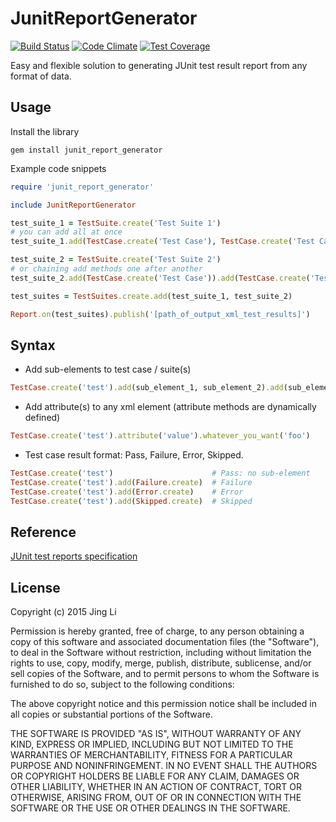 # JunitReportGenerator

[![Build Status](https://travis-ci.org/thyrlian/JunitReportGenerator.svg?branch=master)](https://travis-ci.org/thyrlian/JunitReportGenerator)
[![Code Climate](https://codeclimate.com/github/thyrlian/JunitReportGenerator/badges/gpa.svg)](https://codeclimate.com/github/thyrlian/JunitReportGenerator)
[![Test Coverage](https://codeclimate.com/github/thyrlian/JunitReportGenerator/badges/coverage.svg)](https://codeclimate.com/github/thyrlian/JunitReportGenerator/coverage)

Easy and flexible solution to generating JUnit test result report from any format of data.

## Usage
Install the library
```shell
gem install junit_report_generator
```

Example code snippets
```ruby
require 'junit_report_generator'

include JunitReportGenerator

test_suite_1 = TestSuite.create('Test Suite 1')
# you can add all at once
test_suite_1.add(TestCase.create('Test Case'), TestCase.create('Test Case'))

test_suite_2 = TestSuite.create('Test Suite 2')
# or chaining add methods one after another
test_suite_2.add(TestCase.create('Test Case')).add(TestCase.create('Test Case'))

test_suites = TestSuites.create.add(test_suite_1, test_suite_2)

Report.on(test_suites).publish('[path_of_output_xml_test_results]')
```

## Syntax
* Add sub-elements to test case / suite(s)
```ruby
TestCase.create('test').add(sub_element_1, sub_element_2).add(sub_element_3)
```
* Add attribute(s) to any xml element (attribute methods are dynamically defined)
```ruby
TestCase.create('test').attribute('value').whatever_you_want('foo')
```
* Test case result format: Pass, Failure, Error, Skipped.
```ruby
TestCase.create('test')                      # Pass: no sub-element
TestCase.create('test').add(Failure.create)  # Failure
TestCase.create('test').add(Error.create)    # Error
TestCase.create('test').add(Skipped.create)  # Skipped
```

## Reference
[JUnit test reports specification](https://svn.jenkins-ci.org/trunk/hudson/dtkit/dtkit-format/dtkit-junit-model/src/main/resources/com/thalesgroup/dtkit/junit/model/xsd/)

## License

Copyright (c) 2015 Jing Li

Permission is hereby granted, free of charge, to any person obtaining a copy of this software and associated documentation files (the "Software"), to deal in the Software without restriction, including without limitation the rights to use, copy, modify, merge, publish, distribute, sublicense, and/or sell copies of the Software, and to permit persons to whom the Software is furnished to do so, subject to the following conditions:

The above copyright notice and this permission notice shall be included in all copies or substantial portions of the Software.

THE SOFTWARE IS PROVIDED "AS IS", WITHOUT WARRANTY OF ANY KIND, EXPRESS OR IMPLIED, INCLUDING BUT NOT LIMITED TO THE WARRANTIES OF MERCHANTABILITY, FITNESS FOR A PARTICULAR PURPOSE AND NONINFRINGEMENT. IN NO EVENT SHALL THE AUTHORS OR COPYRIGHT HOLDERS BE LIABLE FOR ANY CLAIM, DAMAGES OR OTHER LIABILITY, WHETHER IN AN ACTION OF CONTRACT, TORT OR OTHERWISE, ARISING FROM, OUT OF OR IN CONNECTION WITH THE SOFTWARE OR THE USE OR OTHER DEALINGS IN THE SOFTWARE.

